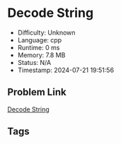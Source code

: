 # Decode String

- Difficulty: Unknown
- Language: cpp
- Runtime: 0 ms
- Memory: 7.8 MB
- Status: N/A
- Timestamp: 2024-07-21 19:51:56

## Problem Link
[Decode String](https://leetcode.com/problems/)

## Tags

